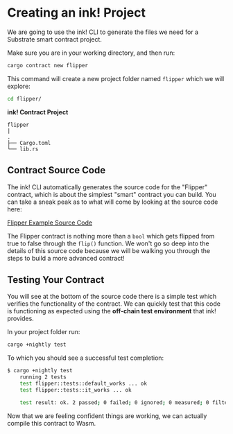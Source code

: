 Creating an ink! Project
===

We are going to use the ink! CLI to generate the files we need for a Substrate smart contract project.

Make sure you are in your working directory, and then run:

```bash
cargo contract new flipper
```

This command will create a new project folder named `flipper` which we will explore:

```bash
cd flipper/
```

**ink! Contract Project**

```
flipper
|
.
├── Cargo.toml
└── lib.rs
```

## Contract Source Code

The ink! CLI automatically generates the source code for the "Flipper" contract, which is about the simplest "smart" contract you can build. You can take a sneak peak as to what will come by looking at the source code here:

[Flipper Example Source Code](https://github.com/hicommonwealth/ink/blob/master/examples/flipper/lib.rs)

The Flipper contract is nothing more than a `bool` which gets flipped from true to false through the `flip()` function. We won't go so deep into the details of this source code because we will be walking you through the steps to build a more advanced contract!

## Testing Your Contract

You will see at the bottom of the source code there is a simple test which verifies the functionality of the contract. We can quickly test that this code is functioning as expected using the **off-chain test environment** that ink! provides.

In your project folder run:

```bash
cargo +nightly test
```

To which you should see a successful test completion:

```bash
$ cargo +nightly test
    running 2 tests
    test flipper::tests::default_works ... ok
    test flipper::tests::it_works ... ok

    test result: ok. 2 passed; 0 failed; 0 ignored; 0 measured; 0 filtered out
```

Now that we are feeling confident things are working, we can actually compile this contract to Wasm.
